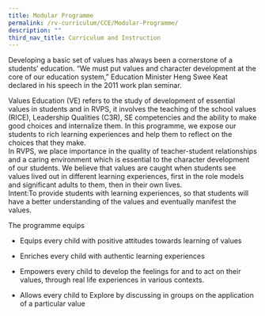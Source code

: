 ```yaml
---
title: Modular Programme
permalink: /rv-curriculum/CCE/Modular-Programme/
description: ""
third_nav_title: Curriculum and Instruction
---
```

Developing a basic set of values has always been a cornerstone of a students’ education. “We must put values and character development at the core of our education system,” Education Minister Heng Swee Keat declared in his speech in the 2011 work plan seminar.

  

Values Education (VE) refers to the study of development of essential values in students and in RVPS, it involves the teaching of the school values (RICE), Leadership Qualities (C3R), SE competencies and the ability to make good choices and internalize them. In this programme, we expose our students to rich learning experiences and help them to reflect on the choices that they make.  
In RVPS, we place importance in the quality of teacher-student relationships and a caring environment which is essential to the character development of our students. We believe that values are caught when students see values lived out in different learning experiences, first in the role models and significant adults to them, then in their own lives.  
Intent:To provide students with learning experiences, so that students will have a better understanding of the values and eventually manifest the values.

  

The programme equips

- Equips every child with positive attitudes towards learning of values  

- Enriches every child with authentic learning experiences

- Empowers every child to develop the feelings for and to act on their values, through real life experiences in various contexts.

- Allows every child to Explore by discussing in groups on the application of a particular value